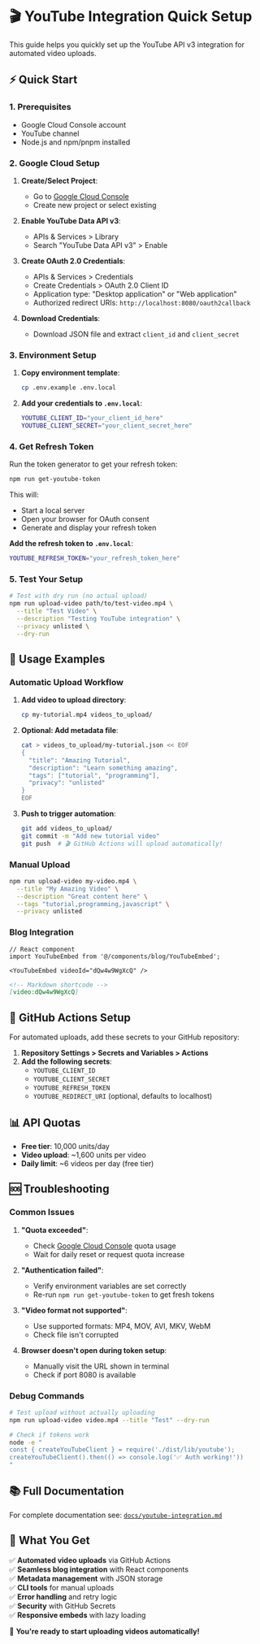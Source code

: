 # 🎬 YouTube Integration Quick Setup

This guide helps you quickly set up the YouTube API v3 integration for automated video uploads.

## ⚡ Quick Start

### 1. Prerequisites

- Google Cloud Console account
- YouTube channel
- Node.js and npm/pnpm installed

### 2. Google Cloud Setup

1. **Create/Select Project**:
   - Go to [Google Cloud Console](https://console.cloud.google.com/)
   - Create new project or select existing

2. **Enable YouTube Data API v3**:
   - APIs & Services > Library
   - Search "YouTube Data API v3" > Enable

3. **Create OAuth 2.0 Credentials**:
   - APIs & Services > Credentials
   - Create Credentials > OAuth 2.0 Client ID
   - Application type: "Desktop application" or "Web application"
   - Authorized redirect URIs: `http://localhost:8080/oauth2callback`

4. **Download Credentials**:
   - Download JSON file and extract `client_id` and `client_secret`

### 3. Environment Setup

1. **Copy environment template**:
   ```bash
   cp .env.example .env.local
   ```

2. **Add your credentials to `.env.local`**:
   ```bash
   YOUTUBE_CLIENT_ID="your_client_id_here"
   YOUTUBE_CLIENT_SECRET="your_client_secret_here"
   ```

### 4. Get Refresh Token

Run the token generator to get your refresh token:

```bash
npm run get-youtube-token
```

This will:
- Start a local server
- Open your browser for OAuth consent
- Generate and display your refresh token

**Add the refresh token to `.env.local`**:
```bash
YOUTUBE_REFRESH_TOKEN="your_refresh_token_here"
```

### 5. Test Your Setup

```bash
# Test with dry run (no actual upload)
npm run upload-video path/to/test-video.mp4 \
  --title "Test Video" \
  --description "Testing YouTube integration" \
  --privacy unlisted \
  --dry-run
```

## 🚀 Usage Examples

### Automatic Upload Workflow

1. **Add video to upload directory**:
   ```bash
   cp my-tutorial.mp4 videos_to_upload/
   ```

2. **Optional: Add metadata file**:
   ```bash
   cat > videos_to_upload/my-tutorial.json << EOF
   {
     "title": "Amazing Tutorial",
     "description": "Learn something amazing",
     "tags": ["tutorial", "programming"],
     "privacy": "unlisted"
   }
   EOF
   ```

3. **Push to trigger automation**:
   ```bash
   git add videos_to_upload/
   git commit -m "Add new tutorial video"
   git push  # 🎬 GitHub Actions will upload automatically!
   ```

### Manual Upload

```bash
npm run upload-video my-video.mp4 \
  --title "My Amazing Video" \
  --description "Great content here" \
  --tags "tutorial,programming,javascript" \
  --privacy unlisted
```

### Blog Integration

```tsx
// React component
import YouTubeEmbed from '@/components/blog/YouTubeEmbed';

<YouTubeEmbed videoId="dQw4w9WgXcQ" />
```

```markdown
<!-- Markdown shortcode -->
[video:dQw4w9WgXcQ]
```

## 🔧 GitHub Actions Setup

For automated uploads, add these secrets to your GitHub repository:

1. **Repository Settings > Secrets and Variables > Actions**
2. **Add the following secrets**:
   - `YOUTUBE_CLIENT_ID`
   - `YOUTUBE_CLIENT_SECRET` 
   - `YOUTUBE_REFRESH_TOKEN`
   - `YOUTUBE_REDIRECT_URI` (optional, defaults to localhost)

## 📊 API Quotas

- **Free tier**: 10,000 units/day
- **Video upload**: ~1,600 units per video
- **Daily limit**: ~6 videos per day (free tier)

## 🆘 Troubleshooting

### Common Issues

1. **"Quota exceeded"**:
   - Check [Google Cloud Console](https://console.cloud.google.com/) quota usage
   - Wait for daily reset or request quota increase

2. **"Authentication failed"**:
   - Verify environment variables are set correctly
   - Re-run `npm run get-youtube-token` to get fresh tokens

3. **"Video format not supported"**:
   - Use supported formats: MP4, MOV, AVI, MKV, WebM
   - Check file isn't corrupted

4. **Browser doesn't open during token setup**:
   - Manually visit the URL shown in terminal
   - Check if port 8080 is available

### Debug Commands

```bash
# Test upload without actually uploading
npm run upload-video video.mp4 --title "Test" --dry-run

# Check if tokens work
node -e "
const { createYouTubeClient } = require('./dist/lib/youtube');
createYouTubeClient().then(() => console.log('✅ Auth working!'))
"
```

## 📚 Full Documentation

For complete documentation see: [`docs/youtube-integration.md`](docs/youtube-integration.md)

## 🎯 What You Get

✅ **Automated video uploads** via GitHub Actions  
✅ **Seamless blog integration** with React components  
✅ **Metadata management** with JSON storage  
✅ **CLI tools** for manual uploads  
✅ **Error handling** and retry logic  
✅ **Security** with GitHub Secrets  
✅ **Responsive embeds** with lazy loading  

🎉 **You're ready to start uploading videos automatically!**
